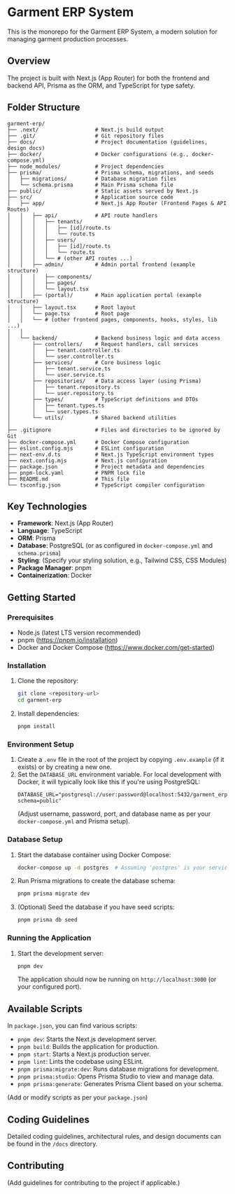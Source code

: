 # Garment ERP System

This is the monorepo for the Garment ERP System, a modern solution for managing garment production processes.

## Overview

The project is built with Next.js (App Router) for both the frontend and backend API, Prisma as the ORM, and TypeScript for type safety.

## Folder Structure

```
garment-erp/
├── .next/                  # Next.js build output
├── .git/                   # Git repository files
├── docs/                   # Project documentation (guidelines, design docs)
├── docker/                 # Docker configurations (e.g., docker-compose.yml)
├── node_modules/           # Project dependencies
├── prisma/                 # Prisma schema, migrations, and seeds
│   ├── migrations/         # Database migration files
│   └── schema.prisma       # Main Prisma schema file
├── public/                 # Static assets served by Next.js
├── src/                    # Application source code
│   ├── app/                # Next.js App Router (Frontend Pages & API Routes)
│   │   ├── api/            # API route handlers
│   │   │   ├── tenants/
│   │   │   │   ├── [id]/route.ts
│   │   │   │   └── route.ts
│   │   │   ├── users/
│   │   │   │   ├── [id]/route.ts
│   │   │   │   └── route.ts
│   │   │   └── # (other API routes ...)
│   │   ├── admin/          # Admin portal frontend (example structure)
│   │   │   ├── components/
│   │   │   ├── pages/
│   │   │   └── layout.tsx
│   │   ├── (portal)/       # Main application portal (example structure)
│   │   ├── layout.tsx      # Root layout
│   │   └── page.tsx        # Root page
│   │   └── # (other frontend pages, components, hooks, styles, lib ...)
│   │
│   └── backend/            # Backend business logic and data access
│       ├── controllers/    # Request handlers, call services
│       │   ├── tenant.controller.ts
│       │   └── user.controller.ts
│       ├── services/       # Core business logic
│       │   ├── tenant.service.ts
│       │   └── user.service.ts
│       ├── repositories/   # Data access layer (using Prisma)
│       │   ├── tenant.repository.ts
│       │   └── user.repository.ts
│       ├── types/          # TypeScript definitions and DTOs
│       │   ├── tenant.types.ts
│       │   └── user.types.ts
│       └── utils/          # Shared backend utilities
│
├── .gitignore              # Files and directories to be ignored by Git
├── docker-compose.yml      # Docker Compose configuration
├── eslint.config.mjs       # ESLint configuration
├── next-env.d.ts           # Next.js TypeScript environment types
├── next.config.mjs         # Next.js configuration
├── package.json            # Project metadata and dependencies
├── pnpm-lock.yaml          # PNPM lock file
├── README.md               # This file
└── tsconfig.json           # TypeScript compiler configuration
```

## Key Technologies

*   **Framework**: Next.js (App Router)
*   **Language**: TypeScript
*   **ORM**: Prisma
*   **Database**: PostgreSQL (or as configured in `docker-compose.yml` and `schema.prisma`)
*   **Styling**: (Specify your styling solution, e.g., Tailwind CSS, CSS Modules)
*   **Package Manager**: pnpm
*   **Containerization**: Docker

## Getting Started

### Prerequisites

*   Node.js (latest LTS version recommended)
*   pnpm (https://pnpm.io/installation)
*   Docker and Docker Compose (https://www.docker.com/get-started)

### Installation

1.  Clone the repository:
    ```bash
    git clone <repository-url>
    cd garment-erp
    ```
2.  Install dependencies:
    ```bash
    pnpm install
    ```

### Environment Setup

1.  Create a `.env` file in the root of the project by copying `.env.example` (if it exists) or by creating a new one.
2.  Set the `DATABASE_URL` environment variable. For local development with Docker, it will typically look like this if you're using PostgreSQL:
    ```env
    DATABASE_URL="postgresql://user:password@localhost:5432/garment_erp_db?schema=public"
    ```
    (Adjust username, password, port, and database name as per your `docker-compose.yml` and Prisma setup).

### Database Setup

1.  Start the database container using Docker Compose:
    ```bash
    docker-compose up -d postgres  # Assuming 'postgres' is your service name in docker-compose.yml
    ```
2.  Run Prisma migrations to create the database schema:
    ```bash
    pnpm prisma migrate dev
    ```
3.  (Optional) Seed the database if you have seed scripts:
    ```bash
    pnpm prisma db seed
    ```

### Running the Application

1.  Start the development server:
    ```bash
    pnpm dev
    ```
    The application should now be running on `http://localhost:3000` (or your configured port).

## Available Scripts

In `package.json`, you can find various scripts:

*   `pnpm dev`: Starts the Next.js development server.
*   `pnpm build`: Builds the application for production.
*   `pnpm start`: Starts a Next.js production server.
*   `pnpm lint`: Lints the codebase using ESLint.
*   `pnpm prisma:migrate:dev`: Runs database migrations for development.
*   `pnpm prisma:studio`: Opens Prisma Studio to view and manage data.
*   `pnpm prisma:generate`: Generates Prisma Client based on your schema.

(Add or modify scripts as per your `package.json`)

## Coding Guidelines

Detailed coding guidelines, architectural rules, and design documents can be found in the `/docs` directory.

## Contributing

(Add guidelines for contributing to the project if applicable.) 